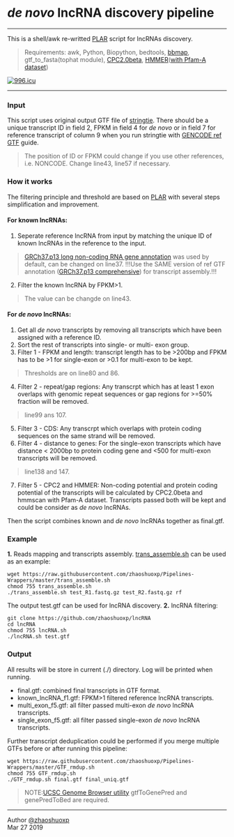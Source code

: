 # *de novo* lncRNA discovery pipeline
-----
This is a shell/awk re-writted [PLAR](http://www.weizmann.ac.il/Biological_Regulation/IgorUlitsky/PLAR) script for lncRNAs discovery. 

> Requirements:
> awk, Python, Biopython, bedtools, [bbmap](https://sourceforge.net/projects/bbmap/), gtf_to_fasta(tophat module), [CPC2.0beta](http://cpc2.cbi.pku.edu.cn/download.php), [HMMER](http://hmmer.org)([with Pfam-A dataset](https://pfam.xfam.org))

[![996.icu](https://img.shields.io/badge/link-996.icu-red.svg)](https://996.icu)

----

### Input

This script uses original output GTF file of [stringtie](https://ccb.jhu.edu/software/stringtie/). There should be a unique transcript ID in field 2, FPKM in field 4 for *de novo* or in field 7 for reference transcript of column 9 when you run stringtie with [GENCODE ref GTF](https://www.gencodegenes.org/human/release_19.html) guide.

> The position of ID or FPKM could change if you use other references, i.e. NONCODE. Change line43, line57 if necessary.

### How it works

The filtering principle and threshold are based on [PLAR](https://www.ncbi.nlm.nih.gov/pmc/articles/PMC4576741/) with several steps simplification and improvement.
#### **For known lncRNAs:**

1. Seperate reference lncRNA from input by matching the unique ID of  known lncRNAs in the reference to the input.
> [GRCh37.p13 long non-coding RNA gene annotation](ftp://ftp.ebi.ac.uk/pub/databases/gencode/Gencode_human/release_19/gencode.v19.long_noncoding_RNAs.gtf.gz) was used by default, can be changed on line37. !!!Use the SAME version of ref GTF annotation ([GRCh37.p13 comprehensive](ftp://ftp.ebi.ac.uk/pub/databases/gencode/Gencode_human/release_19/gencode.v19.chr_patch_hapl_scaff.annotation.gtf.gz)) for transcript assembly.!!!

2. Filter the known lncRNA by FPKM>1.
> The value can be changde on line43.

#### **For *de novo* lncRNAs:**
1. Get all *de novo* transcripts by removing all transcripts which have been assigned with a reference ID.
2. Sort the rest of transcripts into single- or multi- exon group.
3. Filter 1 - FPKM and length: transcript length has to be >200bp and FPKM has to be >1 for single-exon or >0.1 for multi-exon to be kept.
> Thresholds are on line80 and 86.

4. Filter 2 - repeat/gap regions: Any transcrpt which has at least 1 exon overlaps with genomic repeat sequences or gap regions for >=50% fraction will be removed.
> line99 ans 107.

5. Filter 3 - CDS: Any transcrpt which overlaps with protein coding sequences on the same strand will be removed.
6. Filter 4 - distance to genes: For the single-exon transcripts which have distance < 2000bp to protein coding gene and <500 for multi-exon transcripts will be removed.
> line138 and 147.

7. Filter 5 - CPC2 and HMMER: Non-coding potential and protein coding potential of the transcripts will be calculated by CPC2.0beta and hmmscan with Pfam-A dataset. Transcripts passed both will be kept and could be consider as *de novo* lncRNAs. 

Then the script combines known and *de novo* lncRNAs together as final.gtf.

### Example

**1.** Reads mapping and transcripts assembly. [trans_assemble.sh](https://github.com/zhaoshuoxp/Pipelines-Wrappers#trans_assemblesh) can be used as an example:

```shell
wget https://raw.githubusercontent.com/zhaoshuoxp/Pipelines-Wrappers/master/trans_assemble.sh
chmod 755 trans_assemble.sh
./trans_assemble.sh test_R1.fastq.gz test_R2.fastq.gz rf
```

The output test.gtf can be used for lncRNA discovery.
**2.** lncRNA filtering:

```shell
git clone https://github.com/zhaoshuoxp/lncRNA
cd lncRNA
chmod 755 lncRNA.sh
./lncRNA.sh test.gtf
```

###  Output
All results will be store in current (./) directory. Log will be printed when running.

* final.gtf: combined final transcripts in GTF format.
* known_lncRNA_f1.gtf: FPKM>1 filtered reference lncRNA transcripts.
* multi_exon_f5.gtf: all filter passed multi-exon *de novo* lncRNA transcripts.
* single_exon_f5.gtf: all filter passed single-exon *de novo* lncRNA transcripts.

Further transcript deduplication could be performed if you merge multiple GTFs before or after running this pipeline:

```shell
wget https://raw.githubusercontent.com/zhaoshuoxp/Pipelines-Wrappers/master/GTF_rmdup.sh
chmod 755 GTF_rmdup.sh
./GTF_rmdup.sh final.gtf final_uniq.gtf
```

> NOTE:[UCSC Genome Browser utility](http://hgdownload.soe.ucsc.edu/admin/exe/) gtfToGenePred and genePredToBed are required.



----

Author [@zhaoshuoxp](https://github.com/zhaoshuoxp)  
Mar 27 2019  